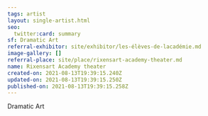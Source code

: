 ```yaml
---
tags: artist
layout: single-artist.html
seo:
  twitter:card: summary
sf: Dramatic Art
referral-exhibitor: site/exhibitor/les-élèves-de-lacadémie.md
image-gallery: []
referral-place: site/place/rixensart-academy-theater.md
name: Rixensart Academy theater
created-on: 2021-08-13T19:39:15.240Z
updated-on: 2021-08-13T19:39:15.250Z
published-on: 2021-08-13T19:39:15.258Z
---
```

Dramatic Art